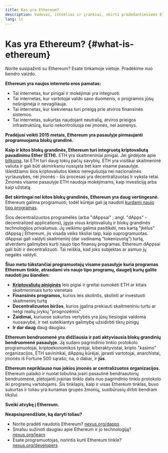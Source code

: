 ```yaml
---
title: Kas yra Ethereum?
description: Vadovai, ištekliai ir įrankiai, skirti pradedantiesiems Ethereum vartotojams.
lang: lt
---
```


# Kas yra Ethereum? {#what-is-ethereum}

Norite susipažinti su Ethereum? Esate tinkamoje vietoje. Pradėkime nuo bendro vaizdo.

**Ethereum yra naujos interneto eros pamatas:**

- Tai internetas, kur pinigai ir mokėjimai yra integruoti.
- Tai internetas, kur vartotojai valdo savo duomenis, o programos jūsų nešnipinėja ir nevagiliauja.
- Tai internetas, kur kiekvienas turi prieigą prie atviros finansinės sistemos.
- Tai internetas, sukurtas naudojant neutralią, atviros prieigos infrastruktūrą, kurio nekontroliuoja nei įmonės, nei asmenys.

**Pradėjusi veikti 2015 metais, Ethereum yra pasaulyje pirmaujanti programuojama blokų grandinė.**

**Kaip ir kitos blokų grandinės, Ethereum turi integruotą kriptovaliutą pavadinimu Ether (ETH).** ETH yra skaitmeniniai pinigai. Jei girdėjote apie [bitkoiną](http://bitcoin.org/), tai ETH turi daug tokių pačių savybių. ETH yra visiškai skaitmeninė valiuta ir gali būti akimirksniu nusiųsta bet kam visame pasaulyje. Išleidžiamo šios kriptovaliutos kiekio nereguliuoja nei nacionalinės vyriausybės, nei įmonės - šis procesas yra decentralizuotas ir vyksta retai. Žmonės visame pasaulyje ETH naudoja mokėjimams, kaip investiciją arba kaip užstatą.

**Bet skirtingai nei kitos blokų grandinės, Ethereum yra daug vertingesnė.** Ethereum galima programuoti, todėl kūrėjai gali ją naudoti [kurdami naujo tipo programas](/dapps/).

Šios decentralizuotos programėlės (arba "dAppsai" ; angl. "dApps" - decentralized applications), įgyja visus kriptovaliutų ir blokų grandinės technologijos privalumus. Jų veikimu galima pasitikėti, nes kartą "įkėlus" dAppsą į Ethereum, jis visada veiks tiksliai taip, kaip suprogramuotas. dAppsai gali valdyti skaitmeninį (dar vadinamą "tokenizuotą") turtą, atverdami galimybes kurti naujo tipo finansų programas. Ethereum dAppsai gali būti ir decentralizuoti. Tai reiškia, kad joks subjektas ar asmuo jų negalės valdyti.

**Šiuo metu tūkstančiai programuotojų visame pasaulyje kuria programas Ethereum tinkle, atrasdami vis naujo tipo programų, daugelį kurių galite naudoti jau šiandien:**

- [**Kriptovaliutų piniginės**](/wallets/) leis pigiai ir greitai sumokėti ETH ar kitais skaitmeniniais turto vienetais
- **Finansinės programos,** kurios leis skolintis, skolinti ar investuoti skaitmeninį turtą
- **Decentralizuotos biržos**, kurios įgalina prekiauti skaitmeniniu turtu ar netgi realių įvykių "prognozėmis"
- **Žaidimai,** kuriuose sukurtos vertybės yra jūsų tiesiogiai valdoma nuosavybė, ir net suteikiantys galimybę užsidirbti tikrų pinigų
- **Ir dar daug** daug daugiau.

**Ethereum bendruomenė yra didžiausia ir pati aktyviausia blokų grandinių bendruomenė pasaulyje.** Ją sudaro pagrindinio tinklo protokolo programuotojai, kriptoekonomikos tyrėjai, kiberaktyvistai, kripto "kasimo" organizacijos, ETH savininkai, dAppsų kūrėjai, įprasti vartotojai, anarchistai, įmonės iš Fortune 500 sąrašo, na, o dabar, ir **jūs**.

**Ethereum nepriklauso nuo jokios įmonės ar centralizuotos organizacijos.** Ethereum palaiko ir nuolat tobulina įvairi pasaulinė bendraautorių bendruomenė, plėtojanti įvairias tinklo dalis nuo pagrindinio tinklo protokolo iki programų vartotojams. Šis tinklapis, kaip ir visas Ethereum tinklas, buvo sukurtas ir toliau yra kuriamas grupės žmonių, susibūrusių dirbti bendram tikslui.

**Sveiki atvykę į Ethereum.**

**Neapsisprendžiate, ką daryti toliau?**

- Norite pradėti naudotis Ethereum? [nexus.org/dapps](/dapps/)
- Smalsu sužinoti daugiau apie Ethereum ir jo technologiją? [nexus.org/learn](/learn/)
- Esate programuotojas, norintis kurti Ethereum tinkle? [nexus.org/developers](/developers/)
